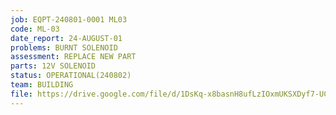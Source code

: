 ```yaml
---
job: EQPT-240801-0001 ML03
code: ML-03
date_report: 24-AUGUST-01
problems: BURNT SOLENOID
assessment: REPLACE NEW PART
parts: 12V SOLENOID
status: OPERATIONAL(240802)
team: BUILDING
file: https://drive.google.com/file/d/1DsKq-x8basnH8ufLzIOxmUKSXDyf7-UC/view?usp=sharing
---
```

